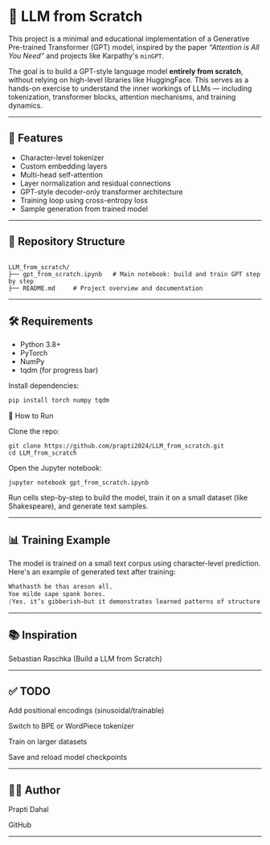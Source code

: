 # 🧠 LLM from Scratch

This project is a minimal and educational implementation of a Generative Pre-trained Transformer (GPT) model, inspired by the paper *“Attention is All You Need”* and projects like Karpathy's `minGPT`.

The goal is to build a GPT-style language model **entirely from scratch**, without relying on high-level libraries like HuggingFace. This serves as a hands-on exercise to understand the inner workings of LLMs — including tokenization, transformer blocks, attention mechanisms, and training dynamics.

---

## 🚀 Features

- Character-level tokenizer  
- Custom embedding layers  
- Multi-head self-attention  
- Layer normalization and residual connections  
- GPT-style decoder-only transformer architecture  
- Training loop using cross-entropy loss  
- Sample generation from trained model

---
 

## 📁 Repository Structure

`````

LLM_from_scratch/
├── gpt_from_scratch.ipynb   # Main notebook: build and train GPT step by step
├── README.md     # Project overview and documentation

 `````

---

## 🛠️ Requirements

- Python 3.8+  
- PyTorch  
- NumPy  
- tqdm (for progress bar)

Install dependencies:

```bash
pip install torch numpy tqdm
```
🧪 How to Run

Clone the repo:
```
git clone https://github.com/prapti2024/LLM_from_scratch.git
cd LLM_from_scratch
```
Open the Jupyter notebook:
```
jupyter notebook gpt_from_scratch.ipynb
```

Run cells step-by-step to build the model, train it on a small dataset (like Shakespeare), and generate text samples.

---
## 📊 Training Example

The model is trained on a small text corpus using character-level prediction. Here's an example of generated text after training:

```css
Whathasth be thas areson all,
Yoe milde sape spank bores.
(Yes, it’s gibberish—but it demonstrates learned patterns of structure and punctuation!)
```
---

## 📚 Inspiration

Sebastian Raschka
(Build a LLM from Scratch)

---

## ✅ TODO

Add positional encodings (sinusoidal/trainable)

Switch to BPE or WordPiece tokenizer

Train on larger datasets

Save and reload model checkpoints

---

## 🧑‍💻 Author

Prapti Dahal

GitHub

---
